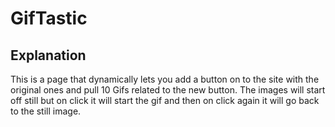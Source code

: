 # GifTastic
## Explanation
This is a page that dynamically lets you add a button on to the site with the original ones and pull 10 Gifs related to the new button. The images will start off still but on click it will start the gif and then on click again it will go back to the still image.
